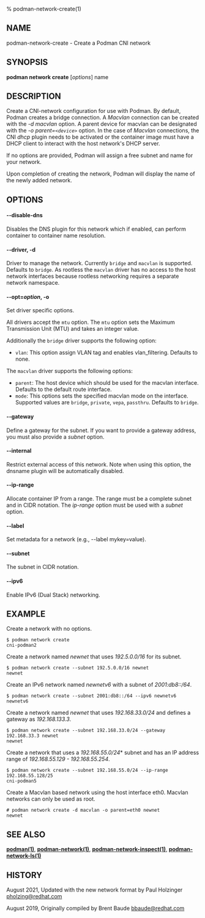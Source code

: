% podman-network-create(1)

## NAME
podman\-network-create - Create a Podman CNI network

## SYNOPSIS
**podman network create**  [*options*] name

## DESCRIPTION
Create a CNI-network configuration for use with Podman. By default, Podman creates a bridge connection.
A *Macvlan* connection can be created with the *-d macvlan* option. A parent device for macvlan can
be designated with the *-o parent=`<device>`* option. In the case of *Macvlan* connections, the
CNI *dhcp* plugin needs to be activated or the container image must have a DHCP client to interact
with the host network's DHCP server.

If no options are provided, Podman will assign a free subnet and name for your network.

Upon completion of creating the network, Podman will display the name of the newly added network.

## OPTIONS
#### **--disable-dns**

Disables the DNS plugin for this network which if enabled, can perform container to container name
resolution.

#### **--driver**, **-d**

Driver to manage the network. Currently `bridge` and `macvlan` is supported. Defaults to `bridge`.
As rootless the `macvlan` driver has no access to the host network interfaces because rootless networking requires a separate network namespace.

#### **--opt**=*option*, **-o**

Set driver specific options.

All drivers accept the `mtu` option. The `mtu` option sets the Maximum Transmission Unit (MTU) and takes an integer value.

Additionally the `bridge` driver supports the following option:
- `vlan`: This option assign VLAN tag and enables vlan\_filtering. Defaults to none.

The `macvlan` driver supports the following options:
- `parent`: The host device which should be used for the macvlan interface. Defaults to the default route interface.
- `mode`: This options sets the specified macvlan mode on the interface. Supported values are `bridge`, `private`, `vepa`, `passthru`. Defaults to `bridge`.

#### **--gateway**

Define a gateway for the subnet. If you want to provide a gateway address, you must also provide a
*subnet* option.

#### **--internal**

Restrict external access of this network. Note when using this option, the dnsname plugin will be
automatically disabled.

#### **--ip-range**

Allocate container IP from a range.  The range must be a complete subnet and in CIDR notation.  The *ip-range* option
must be used with a *subnet* option.

#### **--label**

Set metadata for a network (e.g., --label mykey=value).

#### **--subnet**

The subnet in CIDR notation.

#### **--ipv6**

Enable IPv6 (Dual Stack) networking.

## EXAMPLE

Create a network with no options.
```
$ podman network create
cni-podman2
```

Create a network named *newnet* that uses *192.5.0.0/16* for its subnet.
```
$ podman network create --subnet 192.5.0.0/16 newnet
newnet
```

Create an IPv6 network named *newnetv6* with a subnet of *2001:db8::/64*.
```
$ podman network create --subnet 2001:db8::/64 --ipv6 newnetv6
newnetv6
```

Create a network named *newnet* that uses *192.168.33.0/24* and defines a gateway as *192.168.133.3*.
```
$ podman network create --subnet 192.168.33.0/24 --gateway 192.168.33.3 newnet
newnet
```

Create a network that uses a *192.168.55.0/24** subnet and has an IP address range of *192.168.55.129 - 192.168.55.254*.
```
$ podman network create --subnet 192.168.55.0/24 --ip-range 192.168.55.128/25
cni-podman5
```

Create a Macvlan based network using the host interface eth0. Macvlan networks can only be used as root.
```
# podman network create -d macvlan -o parent=eth0 newnet
newnet
```

## SEE ALSO
**[podman(1)](podman.1.md)**, **[podman-network(1)](podman-network.1.md)**, **[podman-network-inspect(1)](podman-network-inspect.1.md)**, **[podman-network-ls(1)](podman-network-ls.1.md)**

## HISTORY
August 2021, Updated with the new network format by Paul Holzinger <pholzing@redhat.com>

August 2019, Originally compiled by Brent Baude <bbaude@redhat.com>
